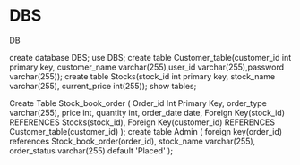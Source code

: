 # DBS
DB


create database DBS;
use DBS;
create table Customer_table(customer_id int primary key, customer_name varchar(255),user_id varchar(255),password varchar(255));
create table Stocks(stock_id int primary key, stock_name varchar(255), current_price int(255));
show tables;

Create Table Stock_book_order
(
Order_id Int Primary Key,
order_type varchar(255),
price int, quantity int,
order_date date,
Foreign Key(stock_id) REFERENCES Stocks(stock_id),
Foreign Key(customer_id) REFERENCES Customer_table(customer_id)
);
create table Admin
(
foreign key(order_id) references Stock_book_order(order_id),
stock_name varchar(255),
order_status varchar(255) default 'Placed'
);
